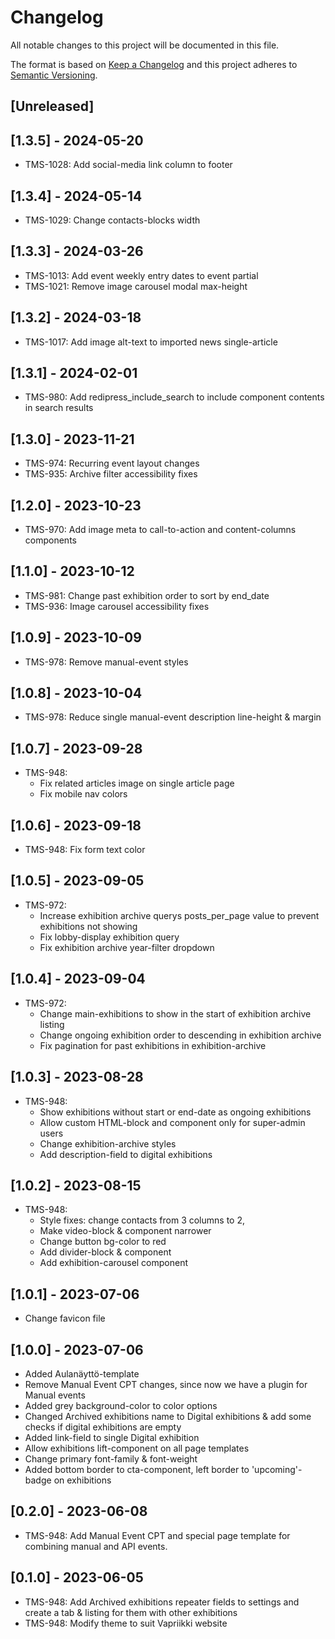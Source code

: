 # Changelog

All notable changes to this project will be documented in this file.

The format is based on [Keep a Changelog](http://keepachangelog.com/en/1.0.0/)
and this project adheres to [Semantic Versioning](http://semver.org/spec/v2.0.0.html).

## [Unreleased]

## [1.3.5] - 2024-05-20

- TMS-1028: Add social-media link column to footer

## [1.3.4] - 2024-05-14

- TMS-1029: Change contacts-blocks width

## [1.3.3] - 2024-03-26

- TMS-1013: Add event weekly entry dates to event partial
- TMS-1021: Remove image carousel modal max-height

## [1.3.2] - 2024-03-18

- TMS-1017: Add image alt-text to imported news single-article

## [1.3.1] - 2024-02-01

- TMS-980: Add redipress_include_search to include component contents in search results

## [1.3.0] - 2023-11-21

- TMS-974: Recurring event layout changes
- TMS-935: Archive filter accessibility fixes

## [1.2.0] - 2023-10-23

- TMS-970: Add image meta to call-to-action and content-columns components

## [1.1.0] - 2023-10-12

- TMS-981: Change past exhibition order to sort by end_date
- TMS-936: Image carousel accessibility fixes

## [1.0.9] - 2023-10-09

- TMS-978: Remove manual-event styles

## [1.0.8] - 2023-10-04

- TMS-978: Reduce single manual-event description line-height & margin

## [1.0.7] - 2023-09-28
- TMS-948:
    - Fix related articles image on single article page
    - Fix mobile nav colors

## [1.0.6] - 2023-09-18
- TMS-948: Fix form text color

## [1.0.5] - 2023-09-05

- TMS-972: 
    - Increase exhibition archive querys posts_per_page value to prevent exhibitions not showing
    - Fix lobby-display exhibition query
    - Fix exhibition archive year-filter dropdown

## [1.0.4] - 2023-09-04

- TMS-972:
    - Change main-exhibitions to show in the start of exhibition archive listing
    - Change ongoing exhibition order to descending in exhibition archive
    - Fix pagination for past exhibitions in exhibition-archive

## [1.0.3] - 2023-08-28

- TMS-948: 
    - Show exhibitions without start or end-date as ongoing exhibitions
    - Allow custom HTML-block and component only for super-admin users
    - Change exhibition-archive styles
    - Add description-field to digital exhibitions

## [1.0.2] - 2023-08-15
- TMS-948: 
    - Style fixes: change contacts from 3 columns to 2,
    - Make video-block & component narrower
    - Change button bg-color to red
    - Add divider-block & component
    - Add exhibition-carousel component

## [1.0.1] - 2023-07-06
- Change favicon file

## [1.0.0] - 2023-07-06
- Added Aulanäyttö-template
- Remove Manual Event CPT changes, since now we have a plugin for Manual events
- Added grey background-color to color options
- Changed Archived exhibitions name to Digital exhibitions & add some checks if digital exhibitions are empty
- Added link-field to single Digital exhibition
- Allow exhibitions lift-component on all page templates
- Change primary font-family & font-weight
- Added bottom border to cta-component, left border to 'upcoming'-badge on exhibitions

## [0.2.0] - 2023-06-08

- TMS-948: Add Manual Event CPT and special page template for combining manual and API events.

## [0.1.0] - 2023-06-05

- TMS-948: Add Archived exhibitions repeater fields to settings and create a tab & listing for them with other exhibitions
- TMS-948: Modify theme to suit Vapriikki website
